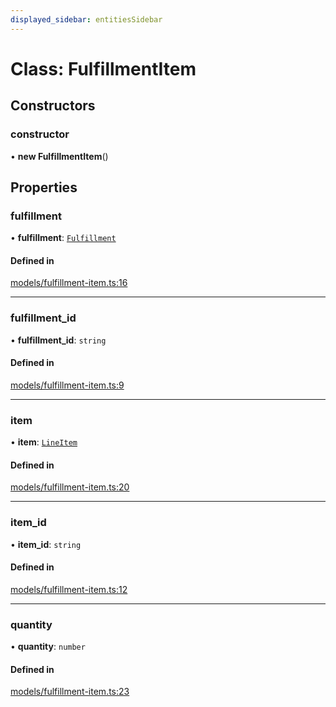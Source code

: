 ```yaml
---
displayed_sidebar: entitiesSidebar
---
```


# Class: FulfillmentItem

## Constructors

### constructor

• **new FulfillmentItem**()

## Properties

### fulfillment

• **fulfillment**: [`Fulfillment`](Fulfillment.md)

#### Defined in

[models/fulfillment-item.ts:16](https://github.com/medusajs/medusa/blob/b38f73726/packages/medusa/src/models/fulfillment-item.ts#L16)

___

### fulfillment\_id

• **fulfillment\_id**: `string`

#### Defined in

[models/fulfillment-item.ts:9](https://github.com/medusajs/medusa/blob/b38f73726/packages/medusa/src/models/fulfillment-item.ts#L9)

___

### item

• **item**: [`LineItem`](LineItem.md)

#### Defined in

[models/fulfillment-item.ts:20](https://github.com/medusajs/medusa/blob/b38f73726/packages/medusa/src/models/fulfillment-item.ts#L20)

___

### item\_id

• **item\_id**: `string`

#### Defined in

[models/fulfillment-item.ts:12](https://github.com/medusajs/medusa/blob/b38f73726/packages/medusa/src/models/fulfillment-item.ts#L12)

___

### quantity

• **quantity**: `number`

#### Defined in

[models/fulfillment-item.ts:23](https://github.com/medusajs/medusa/blob/b38f73726/packages/medusa/src/models/fulfillment-item.ts#L23)
